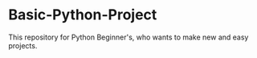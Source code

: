# Basic-Python-Project
This repository for Python Beginner's, who wants to make new and easy projects.
